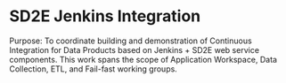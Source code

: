 # SD2E Jenkins Integration

Purpose: To coordinate building and demonstration of Continuous Integration for Data Products based on Jenkins + SD2E web service components. This work spans the scope of Application Workspace, Data Collection, ETL, and Fail-fast working groups.

